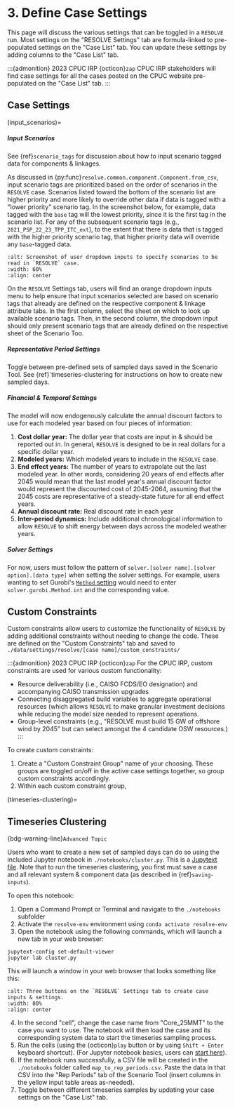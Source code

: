 # 3. Define Case Settings

This page will discuss the various settings that can be toggled in a `RESOLVE` run. 
Most settings on the "RESOLVE Settings" tab are formula-linked to pre-populated settings on the "Case List" tab. 
You can update these settings by adding columns to the "Case List" tab.

:::{admonition} 2023 CPUC IRP {octicon}`zap`
CPUC IRP stakeholders will find case settings for all the cases posted on the CPUC website pre-populated 
on the "Case List" tab.
:::

## Case Settings

(input_scenarios)=
##### Input Scenarios

See {ref}`scenario_tags` for discussion about how to input scenario tagged data for components & linkages. 

As discussed in {py:func}`resolve.common.component.Component.from_csv`, input scenario tags are prioritized 
based on the order of scenarios in the `RESOLVE` case. Scenarios listed toward the bottom of the scenario list are higher priority 
and more likely to override other data if data is tagged with a "lower priority" scenario tag. In the screenshot below, for example, 
data tagged with the `base` tag will the lowest priority, since it is the first tag in the scenario list. For any of the 
subsequent scenario tags (e.g., `2021_PSP_22_23_TPP_ITC_ext`), to the extent that there is data that is tagged with the higher 
priority scenario tag, that higher priority data will override any `base`-tagged data.

```{image} ../_images/scenario-settings.png
:alt: Screenshot of user dropdown inputs to specify scenarios to be read in `RESOLVE` case.
:width: 60%
:align: center
```
On the `RESOLVE` Settings tab, users will find an orange dropdown inputs menu to help ensure that input scenarios selected 
are based on scenario tags that already are defined on the respective component & linkage attribute tabs. 
In the first column, select the sheet on which to look up available scenario tags. Then, in the second column, the dropdown input 
should only present scenario tags that are already defined on the respective sheet of the Scenario Too.

##### Representative Period Settings

Toggle between pre-defined sets of sampled days saved in the Scenario Tool. See {ref}`timeseries-clustering for instructions on how to create new sampled days.

##### Financial & Temporal Settings

The model will now endogenously calculate the annual discount factors to use for each modeled year based on four pieces 
of information:
1. **Cost dollar year:** The dollar year that costs are input in & should be reported out in. In general, `RESOLVE` is designed 
to be in real dollars for a specific dollar year.
2. **Modeled years:** Which modeled years to include in the `RESOLVE` case.
3. **End effect years:** The number of years to extrapolate out the last modeled year. In other words, considering 20 years 
of end effects after 2045 would mean that the last model year's annual discount factor would represent the discounted cost 
of 2045-2064, assuming that the 2045 costs are representative of a steady-state future for all end effect years.
4. **Annual discount rate:** Real discount rate in each year
5. **Inter-period dynamics:** Include additional chronological information to allow `RESOLVE` to shift energy between days across the modeled weather years.

##### Solver Settings

For now, users must follow the pattern of `solver.[solver name].[solver option].[data type]` when setting the solver settings. 
For example, users wanting to set Gurobi's [`Method` setting](https://www.gurobi.com/documentation/9.5/refman/method.html) 
would need to enter `solver.gurobi.Method.int` and the corresponding value. 

## Custom Constraints

Custom constraints allow users to customize the functionality of `RESOLVE` by adding additional constraints 
without needing to change the code. These are defined on the "Custom Constraints" tab and saved to 
`./data/settings/resolve/[case name]/custom_constraints/`

:::{admonition} 2023 CPUC IRP {octicon}`zap`
For the CPUC IRP, custom constraints are used for various custom functionality:
- Resource deliverability (i.e., CAISO FCDS/EO designation) and accompanying CAISO transmission upgrades
- Connecting disaggregated build variables to aggregate operational resources (which allows `RESOLVE` to make granular
  investment decisions while reducing the model size needed to represent operations. 
- Group-level constraints (e.g., "RESOLVE must build 15 GW of offshore wind by 2045" but can select amongst the 4 candidate OSW resources.)
:::

To create custom constraints:
1. Create a "Custom Constraint Group" name of your choosing. These groups are toggled 
   on/off in the active case settings together, so group custom constraints accordingly.
2. Within each custom constraint group,

(timeseries-clustering)=
## Timeseries Clustering

{bdg-warning-line}`Advanced Topic` 

Users who want to create a new set of sampled days can do so using the included Jupyter notebook in `./notebooks/cluster.py`. 
This is a [Jupytext file](https://jupytext.readthedocs.io). Note that to run the timeseries clustering, you first must save a case and all 
relevant system & component data (as described in {ref}`saving-inputs`). 

To open this notebook:
1. Open a Command Prompt or Terminal and navigate to the `./notebooks` subfolder
2. Activate the `resolve-env` environment using `conda activate resolve-env`
3. Open the notebook using the following commands, which will launch a new tab in your web browser:
  ```
  jupytext-config set-default-viewer
  jupyter lab cluster.py
  ```
  This will launch a window in your web browser that looks something like this: 
  ```{image} ../_images/jupyter-lab-clustering.png
  :alt: Three buttons on the `RESOLVE` Settings tab to create case inputs & settings.
  :width: 80%
  :align: center
  ```
4. In the second "cell", change the case name from "Core_25MMT" to the case you want to use. The notebook will then 
   load the case and its corresponding system data to start the timeseries sampling process.
5. Run the cells (using the {octicon}`play` button or by using `Shift + Enter` keyboard shortcut). 
   (For Jupyter notebook basics, users can [start here](https://realpython.com/jupyter-notebook-introduction/#running-cells)).
6. If the notebook runs successfully, a CSV file will be created in the `./notebooks` folder called `map_to_rep_periods.csv`. 
   Paste the data in that CSV into the "Rep Periods" tab of the Scenario Tool (insert columns in the yellow input 
   table areas as-needed).
7. Toggle between different timeseries samples by updating your case settings on the "Case List" tab.